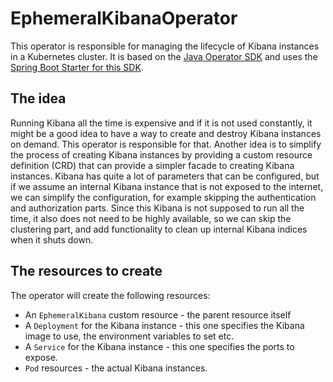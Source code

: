 # EphemeralKibanaOperator

This operator is responsible for managing the lifecycle of Kibana instances in a Kubernetes cluster. It is based on the [Java Operator SDK](https://javaoperatorsdk.io/docs/getting-started) and uses the [Spring Boot Starter for this SDK](https://mvnrepository.com/artifact/io.javaoperatorsdk/operator-framework-spring-boot-starter/).

## The idea

Running Kibana all the time is expensive and if it is not used constantly, it might be a good idea to have a way to create and destroy Kibana instances on demand. This operator is responsible for that. Another idea is to simplify the process of creating Kibana instances by providing a custom resource definition (CRD) that can provide a simpler facade to creating Kibana instances. Kibana has quite a lot of parameters that can be configured, but if we assume an internal Kibana instance that is not exposed to the internet, we can simplify the configuration, for example skipping the authentication and authorization parts. Since this Kibana is not supposed to run all the time, it also does not need to be highly available, so we can skip the clustering part, and add functionality to clean up internal Kibana indices when it shuts down.

## The resources to create

The operator will create the following resources:

- An `EphemeralKibana` custom resource - the parent resource itself
- A `Deployment` for the Kibana instance - this one specifies the Kibana image to use, the environment variables to set etc.
- A `Service` for the Kibana instance - this one specifies the ports to expose.
- `Pod` resources - the actual Kibana instances.


